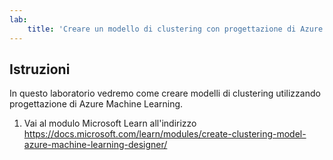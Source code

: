 ```yaml
---
lab:
    title: 'Creare un modello di clustering con progettazione di Azure Machine Learning'
---
```


## Istruzioni
In questo laboratorio vedremo come creare modelli di clustering utilizzando progettazione di Azure Machine Learning.

1.	Vai al modulo Microsoft Learn all'indirizzo https://docs.microsoft.com/learn/modules/create-clustering-model-azure-machine-learning-designer/
